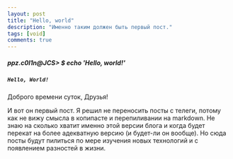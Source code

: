 ```yaml
---
layout: post
title: "Hello, world"
description: "Именно таким должен быть первый пост."
tags: [void]
comments: true
---
```


##### ppz.c0l1n@JCS> $ echo 'Hello, world!'

##### `Hello, World!`


Доброго времени суток, Друзья! 

И вот он первый пост. Я решил не переносить посты с телеги, потому как не вижу смысла в копипасте и перепиливании на markdown. Не знаю на сколько хватит именно этой версии блога и когда будет перекат на более адекватную версию (и будет-ли он вообще). Но сюда посты будут пилиться по мере изучения новых технологий и с появлением разностей в жизни.
